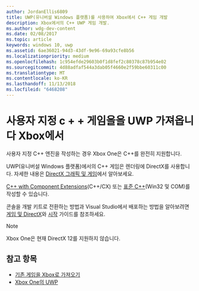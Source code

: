 ```yaml
---
author: JordanEllis6809
title: UWP(유니버설 Windows 플랫폼)를 사용하여 Xbox에서 C++ 게임 개발
description: Xbox에서의 C++ UWP 게임 개발.
ms.author: wdg-dev-content
ms.date: 02/08/2017
ms.topic: article
keywords: windows 10, uwp
ms.assetid: 6ae36021-94d3-43df-9e96-69a93cfe8b56
ms.localizationpriority: medium
ms.openlocfilehash: 1c954efde29603b0f1d8fef2c80378c87b954e02
ms.sourcegitcommit: 4d88adfaf544a3dab05f4660e2f59bbe60311c00
ms.translationtype: MT
ms.contentlocale: ko-KR
ms.lasthandoff: 11/13/2018
ms.locfileid: "6468208"
---
```

# <a name="bring-custom-c-games-to-uwp-on-xbox"></a>사용자 지정 c + + 게임을을 UWP 가져옵니다 Xbox에서

사용자 지정 C++ 엔진을 작성하는 경우 Xbox One은 C++를 완전히 지원합니다. 

UWP(유니버설 Windows 플랫폼)에서의 C++ 게임은 렌더링에 DirectX를 사용합니다. 자세한 내용은 [DirectX 그래픽 및 게임](https://msdn.microsoft.com/library/windows/desktop/ee663274(v=vs.85).aspx)에서 알아보세요.

[C++ with Component Extensions](https://msdn.microsoft.com/library/windows/apps/hh699871.aspx)(C++/CX) 또는 [표준 C++](https://msdn.microsoft.com/library/windows/apps/mt592904.aspx)(Win32 및 COM)를 작성할 수 있습니다.

콘솔을 개발 키트로 전환하는 방법과 Visual Studio에서 배포하는 방법을 알아보려면 [게임 및 DirectX](../gaming/index.md)와 [시작](getting-started.md) 가이드를 참조하세요.

> [!NOTE]
> Xbox One은 현재 DirectX 12를 지원하지 않습니다.


## <a name="see-also"></a>참고 항목
- [기존 게임을 Xbox로 가져오기](development-lanes-landing.md)
- [Xbox One의 UWP](index.md)

